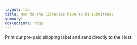```yaml
---
layout: faq
title: How do the libraries have to be submitted?
summary:
collections: faqs
---
```


Print our pre-paid shipping label and send directly to the Host.
